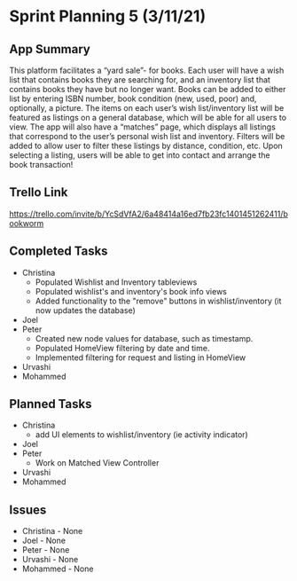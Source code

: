 # Sprint Planning 5 (3/11/21)

## App Summary

This platform facilitates a “yard sale”- for books. 
Each user will have a wish list that contains books they are searching for, and an inventory list that contains books they have but no longer want. 
Books can be added to either list by entering ISBN number, book condition (new, used, poor) and, optionally, a picture. 
The items on each user’s wish list/inventory list will be featured as listings on a general database, which will be able for all users to view. 
The app will also have a “matches” page, which displays all listings that correspond to the user’s personal wish list and inventory. 
Filters will be added to allow user to filter these listings by distance, condition, etc. 
Upon selecting a listing, users will be able to get into contact and arrange the book transaction!

## Trello Link
https://trello.com/invite/b/YcSdVfA2/6a48414a16ed7fb23fc1401451262411/bookworm

## Completed Tasks
  * Christina 
    * Populated Wishlist and Inventory tableviews
    * Populated wishlist's and inventory's book info views
    * Added functionality to the "remove" buttons in wishlist/inventory (it now updates the database)
  * Joel
  * Peter
    * Created new node values for database, such as timestamp.
    * Populated HomeView filtering by date and time.
    * Implemented filtering for request and listing in HomeView
  * Urvashi 
  * Mohammed

## Planned Tasks
  * Christina
    * add UI elements to wishlist/inventory (ie activity indicator)
  * Joel
  * Peter
    * Work on Matched View Controller
  * Urvashi 
  * Mohammed
  
## Issues
  * Christina - None
  * Joel - None
  * Peter - None
  * Urvashi - None 
  * Mohammed - None

